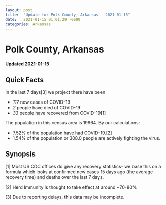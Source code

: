 ```yaml
---
layout: post
title:  "Update for Polk County, Arkansas - 2021-01-15"
date:   2021-01-15 01:01:29 -0600
categories: Arkansas
---
```


# Polk County, Arkansas
#### Updated 2021-01-15

## Quick Facts

In the last 7 days[3] we project there have been
- *117* new cases of COVID-19
- *2* people have died of COVID-19
- *33* people have recovered from COVID-19[1]

The population in this census area is 19964. By our calculations:
- 7.52% of the population have had COVID-19.[2]
- 1.54% of the population or 308.0 people are actively fighting the virus.

## Synopsis




[1] Most US CDC offices do give any recovery statistics- we base this on a formula which looks at confirmed new cases
15 days ago (the average recovery time) and deaths over the last 7 days.

[2] Herd Immunity is thought to take effect at around ~70-80%

[3] Due to reporting delays, this data may be incomplete.
 
    